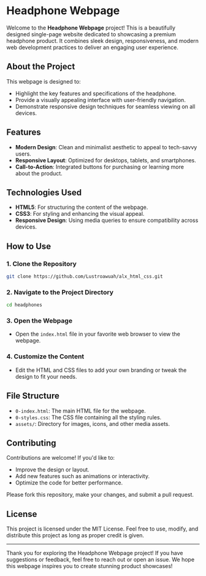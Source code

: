 # Headphone Webpage

Welcome to the **Headphone Webpage** project! This is a beautifully designed single-page website dedicated to showcasing a premium headphone product. It combines sleek design, responsiveness, and modern web development practices to deliver an engaging user experience.

## About the Project
This webpage is designed to:
- Highlight the key features and specifications of the headphone.
- Provide a visually appealing interface with user-friendly navigation.
- Demonstrate responsive design techniques for seamless viewing on all devices.

## Features
- **Modern Design**: Clean and minimalist aesthetic to appeal to tech-savvy users.
- **Responsive Layout**: Optimized for desktops, tablets, and smartphones.
- **Call-to-Action**: Integrated buttons for purchasing or learning more about the product.

## Technologies Used
- **HTML5**: For structuring the content of the webpage.
- **CSS3**: For styling and enhancing the visual appeal.
- **Responsive Design**: Using media queries to ensure compatibility across devices.

## How to Use
### 1. Clone the Repository
```bash
git clone https://github.com/Lustroawuah/alx_html_css.git
```

### 2. Navigate to the Project Directory
```bash
cd headphones
```

### 3. Open the Webpage
- Open the `index.html` file in your favorite web browser to view the webpage.

### 4. Customize the Content
- Edit the HTML and CSS files to add your own branding or tweak the design to fit your needs.

## File Structure
- `0-index.html`: The main HTML file for the webpage.
- `0-styles.css`: The CSS file containing all the styling rules.
- `assets/`: Directory for images, icons, and other media assets.

## Contributing
Contributions are welcome! If you'd like to:
- Improve the design or layout.
- Add new features such as animations or interactivity.
- Optimize the code for better performance.

Please fork this repository, make your changes, and submit a pull request.

## License
This project is licensed under the MIT License. Feel free to use, modify, and distribute this project as long as proper credit is given.

---

Thank you for exploring the Headphone Webpage project! If you have suggestions or feedback, feel free to reach out or open an issue. We hope this webpage inspires you to create stunning product showcases!
